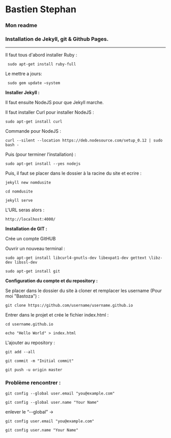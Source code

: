 # Bastien Stephan 
### Mon readme 
### Installation de Jekyll, git & Github Pages.

---

Il faut tous d'abord installer Ruby :
```
 sudo apt-get install ruby-full
```
Le mettre a jours:
```
 sudo gem update –system
```
**Installer Jekyll :**

Il faut ensuite NodeJS pour que Jekyll marche.

Il faut installer Curl pour installer NodeJS :

```
sudo apt-get install curl
```

Commande pour NodeJS :

```
curl --silent --location https://deb.nodesource.com/setup_0.12 | sudo bash -
```

Puis (pour terminer l’installation) : 

```
sudo apt-get install --yes nodejs
```

Puis, il faut se placer dans le dossier à la racine du site et ecrire :
```
jekyll new nomdusite
```
```
cd nomdusite
```
```
jekyll serve
```
L'URL seras alors :
```
http://localhost:4000/
```

**Installation de GIT :**

Crée un compte GitHUB

Ouvrir un nouveau terminal :

```
sudo apt-get install libcurl4-gnutls-dev libexpat1-dev gettext \libz-dev libssl-dev
```
```
sudo apt-get install git 
```


**Configuration du compte et du repository :**

Se placer dans le dossier du site à cloner et remplacer les username (Pour moi "Bastoza") :
```
git clone https://github.com/username/username.github.io
```
Entrer dans le projet et crée le fichier index.html :
```
cd username.github.io
```
```
echo "Hello World" > index.html
```

L'ajouter au repository :
```
git add --all
```
```
git commit -m "Initial commit"
```
```
git push -u origin master
```

### Problème rencontrer :
```
git config --global user.email "you@example.com"
```
```
git config --global user.name "Your Name"
```
enlever le “--global” →
```
git config user.email "you@example.com"
```
```
git config user.name "Your Name"
```

